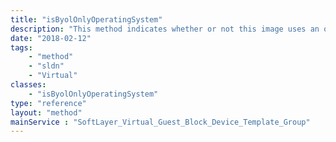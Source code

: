 ```yaml
---
title: "isByolOnlyOperatingSystem"
description: "This method indicates whether or not this image uses an operating system that requires using a customer supplied license image "
date: "2018-02-12"
tags:
    - "method"
    - "sldn"
    - "Virtual"
classes:
    - "isByolOnlyOperatingSystem"
type: "reference"
layout: "method"
mainService : "SoftLayer_Virtual_Guest_Block_Device_Template_Group"
---
```

